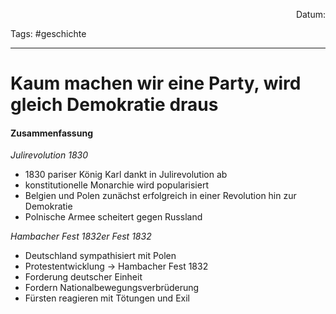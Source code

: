 <p align="right">Datum:</p>

Tags: #geschichte 

---

# Kaum machen wir eine Party, wird gleich Demokratie draus
#### Zusammenfassung
*Julirevolution 1830*
- 1830 pariser König Karl dankt in Julirevolution ab
- konstitutionelle Monarchie wird popularisiert
- Belgien und Polen zunächst erfolgreich in einer Revolution hin zur Demokratie
- Polnische Armee scheitert gegen Russland

*Hambacher Fest 1832er Fest 1832*
- Deutschland sympathisiert mit Polen
- Protestentwicklung → Hambacher Fest 1832
- Forderung deutscher Einheit
- Fordern Nationalbewegungsverbrüderung
- Fürsten reagieren mit Tötungen und Exil